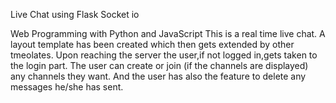 Live Chat using Flask Socket io

Web Programming with Python and JavaScript
This is a real time live chat.
A layout template has been created which then gets extended by other tmeolates.
Upon reaching the server the user,if not logged in,gets taken to the login part.
The user can create or join (if the channels are displayed) any channels they want.
And the user has also the feature to delete any messages he/she has sent.
